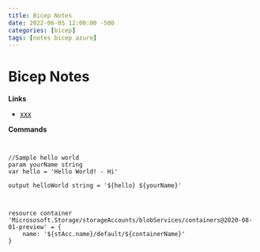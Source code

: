 ```yaml
---
title: Bicep Notes
date: 2022-06-05 12:00:00 -500
categories: [bicep]
tags: [notes bicep azure]
---
```



# Bicep Notes

**Links**

- [xxx](https://github.com)



**Commands**

```bicep


//Sample hello world
param yourName string
var hello = 'Hello World! - Hi'

output helloWorld string = '${hello} ${yourName}'



resource container 'Micrososoft.Storage/storageAccounts/blobServices/containers@2020-08-01-preview' = {
    name: '${stAcc.name}/default/${containerName}'
}
```